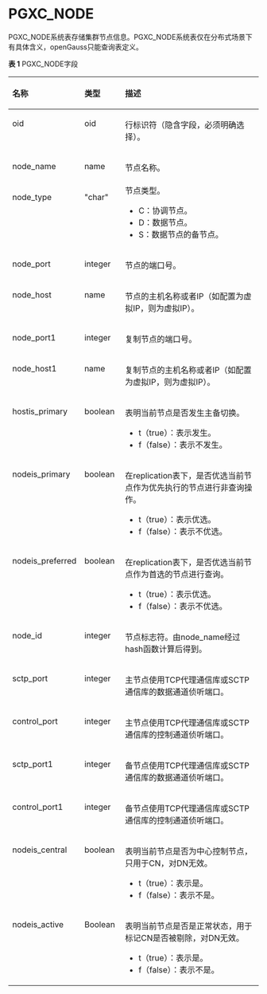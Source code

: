 # PGXC\_NODE<a name="ZH-CN_TOPIC_0000001198172421"></a>

PGXC\_NODE系统表存储集群节点信息。PGXC\_NODE系统表仅在分布式场景下有具体含义，openGauss只能查询表定义。

**表 1**  PGXC\_NODE字段

<a name="zh-cn_topic_0059778795_t339768857f2048938c93ef534fbc96c7"></a>
<table><thead align="left"><tr id="zh-cn_topic_0059778795_rcea9b6cc9fd743aa92b3c4f794cccea3"><th class="cellrowborder" valign="top" width="22.06%" id="mcps1.2.4.1.1"><p id="zh-cn_topic_0059778795_aa70064f9fb2f4c0aa42c0048972aaa49"><a name="zh-cn_topic_0059778795_aa70064f9fb2f4c0aa42c0048972aaa49"></a><a name="zh-cn_topic_0059778795_aa70064f9fb2f4c0aa42c0048972aaa49"></a>名称</p>
</th>
<th class="cellrowborder" valign="top" width="16.41%" id="mcps1.2.4.1.2"><p id="zh-cn_topic_0059778795_ac9fbe6d7ef6042d1bc2317145affba0e"><a name="zh-cn_topic_0059778795_ac9fbe6d7ef6042d1bc2317145affba0e"></a><a name="zh-cn_topic_0059778795_ac9fbe6d7ef6042d1bc2317145affba0e"></a>类型</p>
</th>
<th class="cellrowborder" valign="top" width="61.529999999999994%" id="mcps1.2.4.1.3"><p id="zh-cn_topic_0059778795_a93d9c23aaedb413ab94fdc9f327a1cc7"><a name="zh-cn_topic_0059778795_a93d9c23aaedb413ab94fdc9f327a1cc7"></a><a name="zh-cn_topic_0059778795_a93d9c23aaedb413ab94fdc9f327a1cc7"></a>描述</p>
</th>
</tr>
</thead>
<tbody><tr id="row135547387020"><td class="cellrowborder" valign="top" width="22.06%" headers="mcps1.2.4.1.1 "><p id="p65541338605"><a name="p65541338605"></a><a name="p65541338605"></a>oid</p>
</td>
<td class="cellrowborder" valign="top" width="16.41%" headers="mcps1.2.4.1.2 "><p id="p11554113815018"><a name="p11554113815018"></a><a name="p11554113815018"></a>oid</p>
</td>
<td class="cellrowborder" valign="top" width="61.529999999999994%" headers="mcps1.2.4.1.3 "><p id="p125541038507"><a name="p125541038507"></a><a name="p125541038507"></a>行标识符（隐含字段，必须明确选择）。</p>
</td>
</tr>
<tr id="zh-cn_topic_0059778795_rced836d8f66548b68a592f7441c15f93"><td class="cellrowborder" valign="top" width="22.06%" headers="mcps1.2.4.1.1 "><p id="zh-cn_topic_0059778795_a6cf9862e7b21477691d2be4a0b50f616"><a name="zh-cn_topic_0059778795_a6cf9862e7b21477691d2be4a0b50f616"></a><a name="zh-cn_topic_0059778795_a6cf9862e7b21477691d2be4a0b50f616"></a>node_name</p>
</td>
<td class="cellrowborder" valign="top" width="16.41%" headers="mcps1.2.4.1.2 "><p id="zh-cn_topic_0059778795_ad4c68e82248e4c04816fdde8fcd996ab"><a name="zh-cn_topic_0059778795_ad4c68e82248e4c04816fdde8fcd996ab"></a><a name="zh-cn_topic_0059778795_ad4c68e82248e4c04816fdde8fcd996ab"></a>name</p>
</td>
<td class="cellrowborder" valign="top" width="61.529999999999994%" headers="mcps1.2.4.1.3 "><p id="zh-cn_topic_0059778795_a5ec066278a4e45918ccc64643083ff69"><a name="zh-cn_topic_0059778795_a5ec066278a4e45918ccc64643083ff69"></a><a name="zh-cn_topic_0059778795_a5ec066278a4e45918ccc64643083ff69"></a>节点名称。</p>
</td>
</tr>
<tr id="zh-cn_topic_0059778795_rfc7934910859480792e8b59b2862580b"><td class="cellrowborder" valign="top" width="22.06%" headers="mcps1.2.4.1.1 "><p id="zh-cn_topic_0059778795_a5439cc11a2464528bb6d228be8cc0577"><a name="zh-cn_topic_0059778795_a5439cc11a2464528bb6d228be8cc0577"></a><a name="zh-cn_topic_0059778795_a5439cc11a2464528bb6d228be8cc0577"></a>node_type</p>
</td>
<td class="cellrowborder" valign="top" width="16.41%" headers="mcps1.2.4.1.2 "><p id="zh-cn_topic_0059778795_a1dc4cbb83b5f40d1bfaefd183197db3a"><a name="zh-cn_topic_0059778795_a1dc4cbb83b5f40d1bfaefd183197db3a"></a><a name="zh-cn_topic_0059778795_a1dc4cbb83b5f40d1bfaefd183197db3a"></a>"char"</p>
</td>
<td class="cellrowborder" valign="top" width="61.529999999999994%" headers="mcps1.2.4.1.3 "><div class="p" id="zh-cn_topic_0059778795_a4db57662e66a4b9194a5a8b1cdd7be78"><a name="zh-cn_topic_0059778795_a4db57662e66a4b9194a5a8b1cdd7be78"></a><a name="zh-cn_topic_0059778795_a4db57662e66a4b9194a5a8b1cdd7be78"></a>节点类型。<a name="ul9347195835815"></a><a name="ul9347195835815"></a><ul id="ul9347195835815"><li>C：协调节点。</li><li>D：数据节点。</li><li>S：数据节点的备节点。</li></ul>
</div>
</td>
</tr>
<tr id="zh-cn_topic_0059778795_r010e7ee9e66d47fd8ed4e858ce96e6bd"><td class="cellrowborder" valign="top" width="22.06%" headers="mcps1.2.4.1.1 "><p id="zh-cn_topic_0059778795_a050034924ae245f7aa241fc4f3f6675c"><a name="zh-cn_topic_0059778795_a050034924ae245f7aa241fc4f3f6675c"></a><a name="zh-cn_topic_0059778795_a050034924ae245f7aa241fc4f3f6675c"></a>node_port</p>
</td>
<td class="cellrowborder" valign="top" width="16.41%" headers="mcps1.2.4.1.2 "><p id="zh-cn_topic_0059778795_ae0f84ef20ef3486e9cb2206733702049"><a name="zh-cn_topic_0059778795_ae0f84ef20ef3486e9cb2206733702049"></a><a name="zh-cn_topic_0059778795_ae0f84ef20ef3486e9cb2206733702049"></a>integer</p>
</td>
<td class="cellrowborder" valign="top" width="61.529999999999994%" headers="mcps1.2.4.1.3 "><p id="zh-cn_topic_0059778795_a62a00c5f975d4b44b79388be91df9711"><a name="zh-cn_topic_0059778795_a62a00c5f975d4b44b79388be91df9711"></a><a name="zh-cn_topic_0059778795_a62a00c5f975d4b44b79388be91df9711"></a>节点的端口号。</p>
</td>
</tr>
<tr id="zh-cn_topic_0059778795_r647ae3a14d9c482599bb02760629ac54"><td class="cellrowborder" valign="top" width="22.06%" headers="mcps1.2.4.1.1 "><p id="zh-cn_topic_0059778795_a4bb232571965495dbd8054c34a82805d"><a name="zh-cn_topic_0059778795_a4bb232571965495dbd8054c34a82805d"></a><a name="zh-cn_topic_0059778795_a4bb232571965495dbd8054c34a82805d"></a>node_host</p>
</td>
<td class="cellrowborder" valign="top" width="16.41%" headers="mcps1.2.4.1.2 "><p id="zh-cn_topic_0059778795_a9100b08244bb475a97a2c43d5cd58caa"><a name="zh-cn_topic_0059778795_a9100b08244bb475a97a2c43d5cd58caa"></a><a name="zh-cn_topic_0059778795_a9100b08244bb475a97a2c43d5cd58caa"></a>name</p>
</td>
<td class="cellrowborder" valign="top" width="61.529999999999994%" headers="mcps1.2.4.1.3 "><p id="zh-cn_topic_0059778795_aed85a34bb1a54b53b0015b53f6982f6a"><a name="zh-cn_topic_0059778795_aed85a34bb1a54b53b0015b53f6982f6a"></a><a name="zh-cn_topic_0059778795_aed85a34bb1a54b53b0015b53f6982f6a"></a>节点的主机名称或者IP（如配置为虚拟IP，则为虚拟IP）。</p>
</td>
</tr>
<tr id="zh-cn_topic_0059778795_r840250d7bc6e491692c46d9036e9df79"><td class="cellrowborder" valign="top" width="22.06%" headers="mcps1.2.4.1.1 "><p id="zh-cn_topic_0059778795_a4b275ff31ef746c6bc5261d0caeaa09c"><a name="zh-cn_topic_0059778795_a4b275ff31ef746c6bc5261d0caeaa09c"></a><a name="zh-cn_topic_0059778795_a4b275ff31ef746c6bc5261d0caeaa09c"></a>node_port1</p>
</td>
<td class="cellrowborder" valign="top" width="16.41%" headers="mcps1.2.4.1.2 "><p id="zh-cn_topic_0059778795_a89c2e87f5abe4ec2ac995ba0d5246d15"><a name="zh-cn_topic_0059778795_a89c2e87f5abe4ec2ac995ba0d5246d15"></a><a name="zh-cn_topic_0059778795_a89c2e87f5abe4ec2ac995ba0d5246d15"></a>integer</p>
</td>
<td class="cellrowborder" valign="top" width="61.529999999999994%" headers="mcps1.2.4.1.3 "><p id="zh-cn_topic_0059778795_ada359d599ae64d8c8a25adf1b41aec5b"><a name="zh-cn_topic_0059778795_ada359d599ae64d8c8a25adf1b41aec5b"></a><a name="zh-cn_topic_0059778795_ada359d599ae64d8c8a25adf1b41aec5b"></a>复制节点的端口号。</p>
</td>
</tr>
<tr id="zh-cn_topic_0059778795_rfa44a1102a0c4fca99c69afcc5d31569"><td class="cellrowborder" valign="top" width="22.06%" headers="mcps1.2.4.1.1 "><p id="zh-cn_topic_0059778795_a32f58e4f1bc84c24b5a6a3ba2cfd9aa6"><a name="zh-cn_topic_0059778795_a32f58e4f1bc84c24b5a6a3ba2cfd9aa6"></a><a name="zh-cn_topic_0059778795_a32f58e4f1bc84c24b5a6a3ba2cfd9aa6"></a>node_host1</p>
</td>
<td class="cellrowborder" valign="top" width="16.41%" headers="mcps1.2.4.1.2 "><p id="zh-cn_topic_0059778795_a6981a6c1c2e94035b42713722bf568da"><a name="zh-cn_topic_0059778795_a6981a6c1c2e94035b42713722bf568da"></a><a name="zh-cn_topic_0059778795_a6981a6c1c2e94035b42713722bf568da"></a>name</p>
</td>
<td class="cellrowborder" valign="top" width="61.529999999999994%" headers="mcps1.2.4.1.3 "><p id="zh-cn_topic_0059778795_a73153a714fee4c249dce292bc9fe10c3"><a name="zh-cn_topic_0059778795_a73153a714fee4c249dce292bc9fe10c3"></a><a name="zh-cn_topic_0059778795_a73153a714fee4c249dce292bc9fe10c3"></a>复制节点的主机名称或者IP（如配置为虚拟IP，则为虚拟IP）。</p>
</td>
</tr>
<tr id="zh-cn_topic_0059778795_r2848aa12f15d4defb72da5e607afbd12"><td class="cellrowborder" valign="top" width="22.06%" headers="mcps1.2.4.1.1 "><p id="zh-cn_topic_0059778795_a52620b180efe43afa68ae795a800ef5f"><a name="zh-cn_topic_0059778795_a52620b180efe43afa68ae795a800ef5f"></a><a name="zh-cn_topic_0059778795_a52620b180efe43afa68ae795a800ef5f"></a>hostis_primary</p>
</td>
<td class="cellrowborder" valign="top" width="16.41%" headers="mcps1.2.4.1.2 "><p id="zh-cn_topic_0059778795_ab863dfb623344886a05f7e6884b09e7f"><a name="zh-cn_topic_0059778795_ab863dfb623344886a05f7e6884b09e7f"></a><a name="zh-cn_topic_0059778795_ab863dfb623344886a05f7e6884b09e7f"></a><span id="text581312152919"><a name="text581312152919"></a><a name="text581312152919"></a>boolean</span></p>
</td>
<td class="cellrowborder" valign="top" width="61.529999999999994%" headers="mcps1.2.4.1.3 "><p id="zh-cn_topic_0059778795_ab1fdb5a69fa6462ea56ea15c2475ad6a"><a name="zh-cn_topic_0059778795_ab1fdb5a69fa6462ea56ea15c2475ad6a"></a><a name="zh-cn_topic_0059778795_ab1fdb5a69fa6462ea56ea15c2475ad6a"></a>表明当前节点是否发生主备切换。</p>
<a name="ul12255125141612"></a><a name="ul12255125141612"></a><ul id="ul12255125141612"><li>t（true）：表示发生。</li><li>f（false）：表示不发生。</li></ul>
</td>
</tr>
<tr id="zh-cn_topic_0059778795_rae9e8e4f20d24b44860845e9bcbd9ee2"><td class="cellrowborder" valign="top" width="22.06%" headers="mcps1.2.4.1.1 "><p id="zh-cn_topic_0059778795_a07afd48514bf4db495284ce0e8b74250"><a name="zh-cn_topic_0059778795_a07afd48514bf4db495284ce0e8b74250"></a><a name="zh-cn_topic_0059778795_a07afd48514bf4db495284ce0e8b74250"></a>nodeis_primary</p>
</td>
<td class="cellrowborder" valign="top" width="16.41%" headers="mcps1.2.4.1.2 "><p id="zh-cn_topic_0059778795_a70dfb1ba75fd404fadc69b9b5f9e975e"><a name="zh-cn_topic_0059778795_a70dfb1ba75fd404fadc69b9b5f9e975e"></a><a name="zh-cn_topic_0059778795_a70dfb1ba75fd404fadc69b9b5f9e975e"></a><span id="text1152610217292"><a name="text1152610217292"></a><a name="text1152610217292"></a>boolean</span></p>
</td>
<td class="cellrowborder" valign="top" width="61.529999999999994%" headers="mcps1.2.4.1.3 "><p id="zh-cn_topic_0059778795_a0e2e85e7d4684dc2b0252452e3169007"><a name="zh-cn_topic_0059778795_a0e2e85e7d4684dc2b0252452e3169007"></a><a name="zh-cn_topic_0059778795_a0e2e85e7d4684dc2b0252452e3169007"></a>在replication表下，是否优选当前节点作为优先执行的节点进行非查询操作。</p>
<a name="ul1769914342913"></a><a name="ul1769914342913"></a><ul id="ul1769914342913"><li>t（true）：表示优选。</li><li>f（false）：表示不优选。</li></ul>
</td>
</tr>
<tr id="zh-cn_topic_0059778795_r5ab55a781c4c46a8a9b7c0b614b77573"><td class="cellrowborder" valign="top" width="22.06%" headers="mcps1.2.4.1.1 "><p id="zh-cn_topic_0059778795_a2e96fa15f5a34850ac770ea5b6629080"><a name="zh-cn_topic_0059778795_a2e96fa15f5a34850ac770ea5b6629080"></a><a name="zh-cn_topic_0059778795_a2e96fa15f5a34850ac770ea5b6629080"></a>nodeis_preferred</p>
</td>
<td class="cellrowborder" valign="top" width="16.41%" headers="mcps1.2.4.1.2 "><p id="zh-cn_topic_0059778795_abd8e5e40a4194128934e106148a80b8f"><a name="zh-cn_topic_0059778795_abd8e5e40a4194128934e106148a80b8f"></a><a name="zh-cn_topic_0059778795_abd8e5e40a4194128934e106148a80b8f"></a><span id="text935820342911"><a name="text935820342911"></a><a name="text935820342911"></a>boolean</span></p>
</td>
<td class="cellrowborder" valign="top" width="61.529999999999994%" headers="mcps1.2.4.1.3 "><p id="zh-cn_topic_0059778795_a7ba426714b6843bd8cc02c0de04388dc"><a name="zh-cn_topic_0059778795_a7ba426714b6843bd8cc02c0de04388dc"></a><a name="zh-cn_topic_0059778795_a7ba426714b6843bd8cc02c0de04388dc"></a>在replication表下，是否优选当前节点作为首选的节点进行查询。</p>
<a name="ul118201358112920"></a><a name="ul118201358112920"></a><ul id="ul118201358112920"><li>t（true）：表示优选。</li><li>f（false）：表示不优选。</li></ul>
</td>
</tr>
<tr id="zh-cn_topic_0059778795_r454ef19fb37449fa96d77eb6ac02c6d2"><td class="cellrowborder" valign="top" width="22.06%" headers="mcps1.2.4.1.1 "><p id="zh-cn_topic_0059778795_a4950e38292f54860bedf745ff24930a4"><a name="zh-cn_topic_0059778795_a4950e38292f54860bedf745ff24930a4"></a><a name="zh-cn_topic_0059778795_a4950e38292f54860bedf745ff24930a4"></a>node_id</p>
</td>
<td class="cellrowborder" valign="top" width="16.41%" headers="mcps1.2.4.1.2 "><p id="zh-cn_topic_0059778795_a8bbce29ca93f44628743413408a562ae"><a name="zh-cn_topic_0059778795_a8bbce29ca93f44628743413408a562ae"></a><a name="zh-cn_topic_0059778795_a8bbce29ca93f44628743413408a562ae"></a>integer</p>
</td>
<td class="cellrowborder" valign="top" width="61.529999999999994%" headers="mcps1.2.4.1.3 "><p id="zh-cn_topic_0059778795_a0bc2078fdb4f46c5b2a16ba265d25e37"><a name="zh-cn_topic_0059778795_a0bc2078fdb4f46c5b2a16ba265d25e37"></a><a name="zh-cn_topic_0059778795_a0bc2078fdb4f46c5b2a16ba265d25e37"></a>节点标志符。由node_name经过hash函数计算后得到。</p>
</td>
</tr>
<tr id="zh-cn_topic_0059778795_r84e08641ee6344d294ab8c97b85c1ee2"><td class="cellrowborder" valign="top" width="22.06%" headers="mcps1.2.4.1.1 "><p id="zh-cn_topic_0059778795_a799eb6e43dba49ea8b72d26de40fc41f"><a name="zh-cn_topic_0059778795_a799eb6e43dba49ea8b72d26de40fc41f"></a><a name="zh-cn_topic_0059778795_a799eb6e43dba49ea8b72d26de40fc41f"></a>sctp_port</p>
</td>
<td class="cellrowborder" valign="top" width="16.41%" headers="mcps1.2.4.1.2 "><p id="zh-cn_topic_0059778795_ac2e85c5857a74dd48348c452aa34568e"><a name="zh-cn_topic_0059778795_ac2e85c5857a74dd48348c452aa34568e"></a><a name="zh-cn_topic_0059778795_ac2e85c5857a74dd48348c452aa34568e"></a>integer</p>
</td>
<td class="cellrowborder" valign="top" width="61.529999999999994%" headers="mcps1.2.4.1.3 "><p id="a8188739e63ac4c16afa711e4e320173f"><a name="a8188739e63ac4c16afa711e4e320173f"></a><a name="a8188739e63ac4c16afa711e4e320173f"></a>主节点使用TCP代理通信库或SCTP通信库的数据通道侦听端口。</p>
</td>
</tr>
<tr id="zh-cn_topic_0059778795_r10ff03124fdb40d4913efe1b7ba0e49a"><td class="cellrowborder" valign="top" width="22.06%" headers="mcps1.2.4.1.1 "><p id="zh-cn_topic_0059778795_af8558fb4a6f44710870c5ce4bcb30749"><a name="zh-cn_topic_0059778795_af8558fb4a6f44710870c5ce4bcb30749"></a><a name="zh-cn_topic_0059778795_af8558fb4a6f44710870c5ce4bcb30749"></a>control_port</p>
</td>
<td class="cellrowborder" valign="top" width="16.41%" headers="mcps1.2.4.1.2 "><p id="zh-cn_topic_0059778795_ac90cb25244664d1eba4fce1e1f0377e6"><a name="zh-cn_topic_0059778795_ac90cb25244664d1eba4fce1e1f0377e6"></a><a name="zh-cn_topic_0059778795_ac90cb25244664d1eba4fce1e1f0377e6"></a>integer</p>
</td>
<td class="cellrowborder" valign="top" width="61.529999999999994%" headers="mcps1.2.4.1.3 "><p id="a119e9ce1feae4bd284da95f394b2eb76"><a name="a119e9ce1feae4bd284da95f394b2eb76"></a><a name="a119e9ce1feae4bd284da95f394b2eb76"></a>主节点使用TCP代理通信库或SCTP通信库的控制通道侦听端口。</p>
</td>
</tr>
<tr id="zh-cn_topic_0059778795_rc736b45c01f64aabb49ef593c0b765a7"><td class="cellrowborder" valign="top" width="22.06%" headers="mcps1.2.4.1.1 "><p id="zh-cn_topic_0059778795_a59e54dd12ab247f8a3c35217072dbc48"><a name="zh-cn_topic_0059778795_a59e54dd12ab247f8a3c35217072dbc48"></a><a name="zh-cn_topic_0059778795_a59e54dd12ab247f8a3c35217072dbc48"></a>sctp_port1</p>
</td>
<td class="cellrowborder" valign="top" width="16.41%" headers="mcps1.2.4.1.2 "><p id="zh-cn_topic_0059778795_a0d8b082706ba415eb9eca34c9133e0de"><a name="zh-cn_topic_0059778795_a0d8b082706ba415eb9eca34c9133e0de"></a><a name="zh-cn_topic_0059778795_a0d8b082706ba415eb9eca34c9133e0de"></a>integer</p>
</td>
<td class="cellrowborder" valign="top" width="61.529999999999994%" headers="mcps1.2.4.1.3 "><p id="p18149152164720"><a name="p18149152164720"></a><a name="p18149152164720"></a>备节点使用TCP代理通信库或SCTP通信库的数据通道侦听端口。</p>
</td>
</tr>
<tr id="zh-cn_topic_0059778795_r2d71bf5a31b047f081b8116c051204e7"><td class="cellrowborder" valign="top" width="22.06%" headers="mcps1.2.4.1.1 "><p id="zh-cn_topic_0059778795_a08ca526c3adb4bb4bfdb786e3cd72340"><a name="zh-cn_topic_0059778795_a08ca526c3adb4bb4bfdb786e3cd72340"></a><a name="zh-cn_topic_0059778795_a08ca526c3adb4bb4bfdb786e3cd72340"></a>control_port1</p>
</td>
<td class="cellrowborder" valign="top" width="16.41%" headers="mcps1.2.4.1.2 "><p id="zh-cn_topic_0059778795_a28973ebc040147949a14c022dc672844"><a name="zh-cn_topic_0059778795_a28973ebc040147949a14c022dc672844"></a><a name="zh-cn_topic_0059778795_a28973ebc040147949a14c022dc672844"></a>integer</p>
</td>
<td class="cellrowborder" valign="top" width="61.529999999999994%" headers="mcps1.2.4.1.3 "><p id="a8d14c20e3f1046808e8ba8deabf57f60"><a name="a8d14c20e3f1046808e8ba8deabf57f60"></a><a name="a8d14c20e3f1046808e8ba8deabf57f60"></a>备节点使用TCP代理通信库或SCTP通信库的控制通道侦听端口。</p>
</td>
</tr>
<tr id="row641750114318"><td class="cellrowborder" valign="top" width="22.06%" headers="mcps1.2.4.1.1 "><p id="p18418130104318"><a name="p18418130104318"></a><a name="p18418130104318"></a>nodeis_central</p>
</td>
<td class="cellrowborder" valign="top" width="16.41%" headers="mcps1.2.4.1.2 "><p id="p9418110154318"><a name="p9418110154318"></a><a name="p9418110154318"></a><span id="text162514492919"><a name="text162514492919"></a><a name="text162514492919"></a>boolean</span></p>
</td>
<td class="cellrowborder" valign="top" width="61.529999999999994%" headers="mcps1.2.4.1.3 "><p id="p44186016437"><a name="p44186016437"></a><a name="p44186016437"></a>表明当前节点是否为中心控制节点，只用于CN，对DN无效。</p>
<a name="ul21561963304"></a><a name="ul21561963304"></a><ul id="ul21561963304"><li>t（true）：表示是。</li><li>f（false）：表示不是。</li></ul>
</td>
</tr>
<tr id="row129545512711"><td class="cellrowborder" valign="top" width="22.06%" headers="mcps1.2.4.1.1 "><p id="p11955105476"><a name="p11955105476"></a><a name="p11955105476"></a>nodeis_active</p>
</td>
<td class="cellrowborder" valign="top" width="16.41%" headers="mcps1.2.4.1.2 "><p id="p2095617513718"><a name="p2095617513718"></a><a name="p2095617513718"></a><span id="text198461215931"><a name="text198461215931"></a><a name="text198461215931"></a>Boolean</span></p>
</td>
<td class="cellrowborder" valign="top" width="61.529999999999994%" headers="mcps1.2.4.1.3 "><p id="p1995695579"><a name="p1995695579"></a><a name="p1995695579"></a>表明当前节点是否是正常状态，用于标记CN是否被剔除，对DN无效。</p>
<a name="ul18109192519303"></a><a name="ul18109192519303"></a><ul id="ul18109192519303"><li>t（true）：表示是。</li><li>f（false）：表示不是。</li></ul>
</td>
</tr>
</tbody>
</table>
